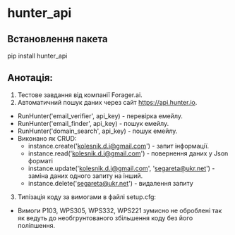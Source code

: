 # hunter_api
## Встановлення пакета 
pip install hunter_api
## Анотація:
1. Тестове завдання від компанії Forager.ai.
2. Автоматичний пошук даних через сайт https://api.hunter.io.
- RunHunter('email_verifier', api_key) - перевірка емейлу.
- RunHunter('email_finder', api_key) - пошук емейлу.
- RunHunter('domain_search', api_key) - пошук емейлу.
- Виконано як CRUD:
  - instance.create('kolesnik.d.i@gmail.com') - запит інформації.
  - instance.read('kolesnik.d.i@gmail.com') - повернення даних у Json форматі
  - instance.update('kolesnik.d.i@gmail.com', 'segareta@ukr.net') - заміна даних одного запиту на інший.
  - instance.delete('segareta@ukr.net') - видалення запиту
3. Типізація коду за вимогами в файлі setup.cfg:
- Вимоги P103, WPS305, WPS332, WPS221 зумисно не оброблені так як ведуть до необгрунтованого збільшення коду без його
поліпшення.
